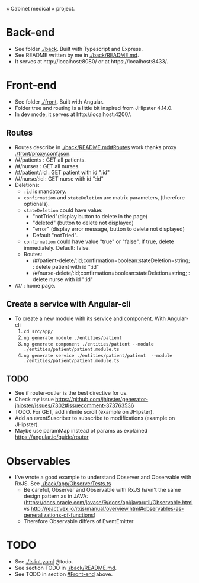 « Cabinet medical » project.
# Back-end
* See folder [./back](./back). Built with Typescript and Express.
* See README written by me in [./back/README.md](./back/README.md).
* It serves at http://localhost:8080/ or at https://localhost:8433/.

# Front-end
* See folder [./front](./front). Built with Angular.
* Folder tree and routing is a little bit inspired from JHipster 4.14.0.
* In dev mode, it serves at http://localhost:4200/.

## Routes
* Routes describe in [./back/README.md#Routes](./back/README.md#Routes) work thanks proxy [./front/proxy.conf.json](./front/proxy.conf.json).
* /#/patients : GET all patients.
* /#/nurses : GET all nurses.
* /#/patient/:id : GET patient with id ":id"
* /#/nurse/:id : GET nurse with id ":id"
* Deletions:
    * `:id` is mandatory.
    * `confirmation` and `stateDeletion` are matrix parameters,
        (therefore optionals).
    * `stateDeletion` could have value:
        * "notTried"(display button to delete in the page)
        * "deleted" (button to delete not displayed)
        * "error" (display error message, button to delete not displayed)
        * Default "notTried".
    * `confirmation` could have value "true" or "false". If true, delete
        immediately. Default: false.
    * Routes:
        * /#/patient-delete/:id;confirmation=boolean:stateDeletion=string; : delete patient with id ":id"
        * /#/nurse-delete/:id;confirmation=boolean:stateDeletion=string; : delete nurse with id ":id"
* /#/ : home page.

## Create a service with Angular-cli
* To create a new module with its service and component. With Angular-cli
    1. `cd src/app/`
    2. `ng generate module ./entities/patient`
    3. `ng generate component ./entities/patient --module ./entities/patient/patient.module.ts`
    4. `ng generate service ./entities/patient/patient  --module ./entities/patient/patient.module.ts`

## TODO
* See if router-outler is the best directive for us.
* Check my issue https://github.com/jhipster/generator-jhipster/issues/7302#issuecomment-373763536
* TODO. For GET, add infinite scroll (example on JHipster).
* Add an eventSuscriber to subscribe to modifications (example on JHipster).
* Maybe use paramMap instead of params as explained https://angular.io/guide/router

# Observables
* I've wrote a good example to understand Observer and Observable with RxJS.
    See [./back/app/ObserverTests.ts](./back/app/ObserverTests.ts)
    * Be careful, Observer and Observable with RxJS havn't the same design
        pattern as in JAVA:
        (https://docs.oracle.com/javase/9/docs/api/java/util/Observable.html vs
        http://reactivex.io/rxjs/manual/overview.html#observables-as-generalizations-of-functions)
    * Therefore Observable differs of EventEmitter

# TODO
* See [./tslint.yaml](./tslint.yaml) @todo.
* See section TODO in [./back/README.md](./back/README.md).
* See TODO in section [#Front-end](#Front-end) above.
